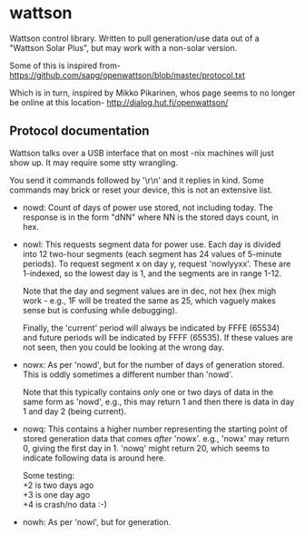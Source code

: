 wattson
=======

Wattson control library. Written to pull generation/use data out of a
"Wattson Solar Plus", but may work with a non-solar version.

Some of this is inspired from-
  https://github.com/sapg/openwattson/blob/master/protocol.txt

Which is in turn, inspired by Mikko Pikarinen, whos page seems to no longer
be online at this location-
  http://dialog.hut.fi/openwattson/

Protocol documentation
----------------------

Wattson talks over a USB interface that on most -nix machines will just show
up. It may require some stty wrangling.

You send it commands followed by '\r\n' and it replies in kind. Some commands
may brick or reset your device, this is not an extensive list.


* nowd: Count of days of power use stored, not including today. The response is
        in the form "dNN" where NN is the stored days count, in hex.

* nowl: This requests segment data for power use. Each day is divided into 12
        two-hour segments (each segment has 24 values of 5-minute periods).
        To request segment x on day y, request 'nowlyyxx'. These are 1-indexed,
        so the lowest day is 1, and the segments are in range 1-12.

  Note that the day and segment values are in dec, not hex (hex migh
  work - e.g., 1F will be treated the same as 25, which vaguely makes
  sense but is confusing while debugging).

  Finally, the 'current' period will always be indicated by FFFE (65534)
  and future periods will be indicated by FFFF (65535). If these values
  are not seen, then you could be looking at the wrong day.

* nowx: As per 'nowd', but for the number of days of generation stored. This is
        oddly sometimes a different number than 'nowd'.

  Note that this typically contains _only_ one or two days of data in the
  same form as 'nowd', e.g., this may return 1 and then there is data
  in day 1 and day 2 (being current).

* nowq: This contains a higher number representing the starting point of stored
        generation data that comes _after_ 'nowx'. e.g., 'nowx' may return 0,
        giving the first day in 1. 'nowq' might return 20, which seems to
        indicate following data is around here.

  Some testing:  
  +2 is two days ago  
  +3 is one day ago  
  +4 is crash/no data :-)  

* nowh: As per 'nowl', but for generation.

